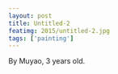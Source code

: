 ```yaml
---
layout: post
title: Untitled-2
featimg: 2015/untitled-2.jpg
tags: ['painting']
---
```


By Muyao, 3 years old.
